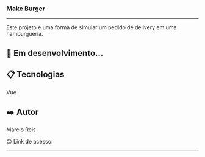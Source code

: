 ### Make Burger

---

Este projeto é uma forma de simular um pedido de delivery em uma hamburgueria.

## 🚀 Em desenvolvimento...

## 📋 Tecnologias
Vue

## ✒️ Autor
Márcio Reis

😊 Link de acesso: 

---

